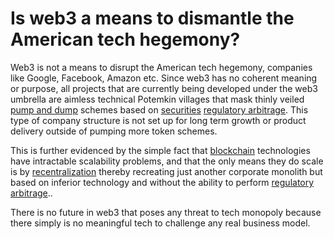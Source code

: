 # Is web3 a means to dismantle the American tech hegemony?

Web3 is not a means to disrupt the American tech hegemony, companies like Google, Facebook, Amazon etc. Since web3 has no coherent meaning or purpose, all projects that are currently being developed under the web3 umbrella are aimless technical Potemkin villages that mask thinly veiled [pump and dump](../concepts/pump-and-dump.md) schemes based on [securities](../concepts/security.md) [regulatory arbitrage](../concepts/regulatory-arbitrage.md). This type of company structure is not set up for long term growth or product delivery outside of pumping more token schemes.

This is further evidenced by the simple fact that [blockchain](../concepts/blockchain.md) technologies have intractable  scalability problems, and that the only means they do scale is by [recentralization](../concepts/recentralization.md) thereby recreating just another corporate monolith but based on inferior technology and without the ability to perform [regulatory arbitrage](../concepts/regulatory-arbitrage.md)..

There is no future in web3 that poses any threat to tech monopoly because there simply is no meaningful tech to challenge any real business model. 